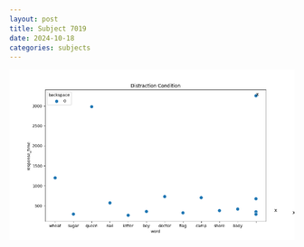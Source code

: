 ```yaml
---
layout: post
title: Subject 7019
date: 2024-10-18
categories: subjects
---
```


![](data/7019/run-15/7019_rt_acc_fuzzy_delay.png)
